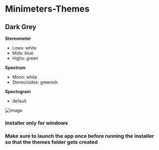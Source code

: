 # Minimeters-Themes
## Dark Grey
**Stereometer**
- Lows: white
- Mids: blue
- Highs: green


**Spectrum**
- Mono: white
- Stereo/sides: greenish

**Spectogram**
- default


![image](https://github.com/mirbyte/Minimeters-Themes/assets/83219244/c2485bda-2349-4f8a-a817-11e871942168)

### Installer only for windows
### Make sure to launch the app once before running the installer so that the themes folder gets created
